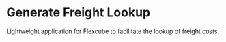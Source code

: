 # Generate Freight Lookup

Lightweight application for Flexcube to facilitate the lookup of freight costs.

